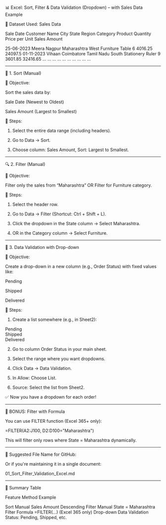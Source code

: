 
📊 Excel: Sort, Filter & Data Validation (Dropdown) – with Sales Data Example

🧾 Dataset Used: Sales Data

Sale Date	Customer Name	City	State	Region	Category	Product	Quantity	Price per Unit	Sales Amount

25-06-2023	Meera	Nagpur	Maharashtra	West	Furniture	Table	6	4016.25	24097.5
01-11-2023	Vihaan	Coimbatore	Tamil Nadu	South	Stationery	Ruler	9	3601.85	32416.65
…	…	…	…	…	…	…	…	…	…



---

🔢 1. Sort (Manual)

📌 Objective:

Sort the sales data by:

Sale Date (Newest to Oldest)

Sales Amount (Largest to Smallest)


🔧 Steps:

1. Select the entire data range (including headers).


2. Go to Data → Sort.


3. Choose column: Sales Amount, Sort: Largest to Smallest.




---

🔍 2. Filter (Manual)

📌 Objective:

Filter only the sales from “Maharashtra” OR Filter for Furniture category.

🔧 Steps:

1. Select the header row.


2. Go to Data → Filter (Shortcut: Ctrl + Shift + L).


3. Click the dropdown in the State column → Select Maharashtra.


4. OR in the Category column → Select Furniture.




---

🔽 3. Data Validation with Drop-down

📌 Objective:

Create a drop-down in a new column (e.g., Order Status) with fixed values like:

Pending

Shipped

Delivered


🔧 Steps:

1. Create a list somewhere (e.g., in Sheet2):

Pending  
Shipped  
Delivered


2. Go to column Order Status in your main sheet.


3. Select the range where you want dropdowns.


4. Click Data → Data Validation.


5. In Allow: Choose List.


6. Source: Select the list from Sheet2.



✅ Now you have a dropdown for each order!


---

🎯 BONUS: Filter with Formula

You can use FILTER function (Excel 365+ only):

=FILTER(A2:J100, D2:D100="Maharashtra")

This will filter only rows where State = Maharashtra dynamically.


---

📁 Suggested File Name for GitHub:



Or if you're maintaining it in a single document:

01_Sort_Filter_Validation_Excel.md


---

📌 Summary Table

Feature	Method	Example

Sort	Manual	Sales Amount Descending
Filter	Manual	State = Maharashtra
Filter	Formula	=FILTER(...) (Excel 365 only)
Drop-down	Data Validation	Status: Pending, Shipped, etc.

